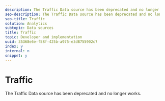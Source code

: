 ```yaml
---
description: The Traffic Data source has been deprecated and no longer works.
seo-description: The Traffic Data source has been deprecated and no longer works.
seo-title: Traffic
solution: Analytics
subtopic: Data sources
title: Traffic
topic: Developer and implementation
uuid: 35368e6e-f58f-425b-a975-e3d8755902c7
index: y
internal: n
snippet: y
---
```


# Traffic

The Traffic Data source has been deprecated and no longer works.
